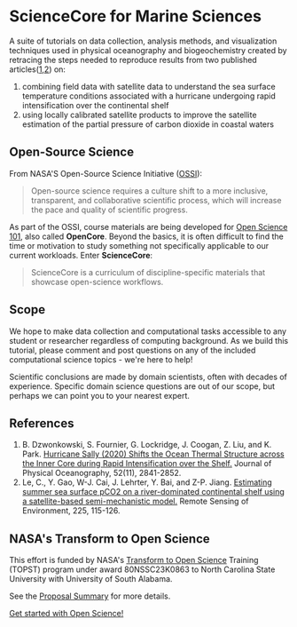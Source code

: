 # ScienceCore for Marine Sciences

A suite of tutorials on data collection, analysis methods, and visualization techniques used in physical oceanography and biogeochemistry created by retracing the steps needed to reproduce results from two published articles([1,2](https://github.com/TOPS-Marine-ScienceCore/.github/blob/main/README.md#references)) on:
1. combining field data with satellite data to understand the sea surface temperature conditions associated with a hurricane undergoing rapid intensification over the continental shelf
2. using locally calibrated satellite products to improve the satellite estimation of the partial pressure of carbon dioxide in coastal waters


## Open-Source Science

From NASA'S Open-Source Science Initiative ([OSSI](https://science.nasa.gov/open-science-overview)):
> Open-source science requires a culture shift to a more inclusive, transparent, and collaborative scientific process, which will increase the pace and quality of scientific progress.

As part of the OSSI, course materials are being developed for [Open Science 101](https://nasa.github.io/Transform-to-Open-Science/open-science-101), also called **OpenCore**.  Beyond the basics, it is often difficult
to find the time or motivation to study something not specifically applicable to our current workloads.  Enter **ScienceCore**: 
> ScienceCore is a curriculum of discipline-specific materials that showcase open-science workflows.

## Scope

We hope to make data collection and computational tasks accessible to any student or researcher regardless of computing background.  As we build this tutorial, please comment and post questions on any of the included computational science topics - we're here to help!

Scientific conclusions are made by domain scientists, often with decades of experience. Specific domain science questions are out of our scope, but perhaps we can point you to your nearest expert.

## References
1. B. Dzwonkowski, S. Fournier, G. Lockridge, J. Coogan, Z. Liu, and K. Park. [Hurricane Sally (2020) Shifts the Ocean Thermal Structure across the Inner Core during Rapid Intensification over the Shelf.](https://journals.ametsoc.org/view/journals/phoc/52/11/JPO-D-22-0025.1.xml) Journal of Physical Oceanography, 52(11), 2841-2852.
2. Le, C., Y. Gao, W-J. Cai, J. Lehrter, Y. Bai, and Z-P. Jiang. [Estimating summer sea surface pCO2 on a river-dominated continental shelf using a satellite-based semi-mechanistic model.](https://doi.org/10.1016/j.rse.2019.02.023) Remote Sensing of Environment, 225, 115-126. 


## NASA's Transform to Open Science

This effort is funded by NASA's [Transform to Open Science](https://nasa.github.io/Transform-to-Open-Science) Training (TOPST) program under award 80NSSC23K0863 to North Carolina State University with University of South Alabama.

See the [Proposal Summary](proposal-summary.md) for more details.

[Get started with Open Science!](https://nasa.github.io/Transform-to-Open-Science-Book/Open_Science_Cookbook/Your_Open_Science_Journey.html#section-1-core-open-science-skills)
